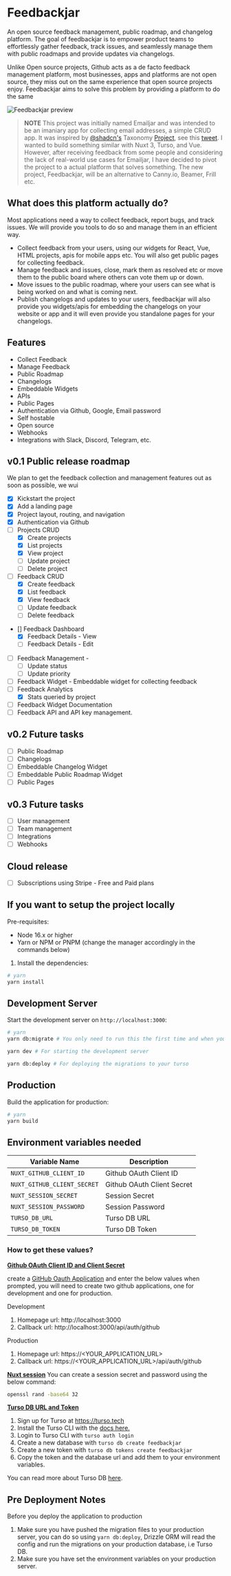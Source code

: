 # Feedbackjar

An open source feedback management, public roadmap, and changelog platform. The goal of feedbackjar is to empower product teams to effortlessly gather feedback, track issues, and seamlessly manage them with public roadmaps and provide updates via changelogs.

Unlike Open source projects, Github acts as a de facto feedback management platform, most businesses, apps and platforms are not open source, they miss out on the same experience that open source projects enjoy. Feedbackjar aims to solve this problem by providing a platform to do the same

![Feedbackjar preview](https://feedbackjar.app/feedbackjar-dashboard.png)

> **NOTE**
> This project was initially named Emailjar and was intended to be an imaniary app for collecting email addresses, a simple CRUD app. It was inspired by [@shadcn's](https://twitter.com/shadcn) Taxonomy [Project](https://tx.shadcn.com/), see this [tweet](https://twitter.com/fayazara/status/1673915381499727872). I wanted to build something similar with Nuxt 3, Turso, and Vue. However, after receiving feedback from some people and considering the lack of real-world use cases for Emailjar, I have decided to pivot the project to a actual platform that solves something. The new project, Feedbackjar, will be an alternative to Canny.io, Beamer, Frill etc.

## What does this platform actually do?

Most applications need a way to collect feedback, report bugs, and track issues. We will provide you tools to do so and manage them in an efficient way.

- Collect feedback from your users, using our widgets for React, Vue, HTML projects, apis for mobile apps etc. You will also get public pages for collecting feedback.
- Manage feedback and issues, close, mark them as resolved etc or move them to the public board where others can vote them up or down.
- Move issues to the public roadmap, where your users can see what is being worked on and what is coming next.
- Publish changelogs and updates to your users, feedbackjar will also provide you widgets/apis for embedding the changelogs on your website or app and it will even provide you standalone pages for your changelogs.

## Features

- Collect Feedback
- Manage Feedback
- Public Roadmap
- Changelogs
- Embeddable Widgets
- APIs
- Public Pages
- Authentication via Github, Google, Email password
- Self hostable
- Open source
- Webhooks
- Integrations with Slack, Discord, Telegram, etc.

## v0.1 Public release roadmap

We plan to get the feedback collection and management features out as soon as possible, we wui

- [x] Kickstart the project
- [x] Add a landing page
- [x] Project layout, routing, and navigation
- [x] Authentication via Github
- [ ] Projects CRUD
  - [x] Create projects
  - [x] List projects
  - [x] View project
  - [ ] Update project
  - [ ] Delete project
- [ ] Feedback CRUD
  - [x] Create feedback
  - [x] List feedback
  - [x] View feedback
  - [ ] Update feedback
  - [ ] Delete feedback
- [] Feedback Dashboard
  - [x] Feedback Details - View
  - [ ] Feedback Details - Edit
- [ ] Feedback Management -
  - [ ] Update status
  - [ ] Update priority
- [ ] Feedback Widget - Embeddable widget for collecting feedback
- [ ] Feedback Analytics
  - [x] Stats queried by project
- [ ] Feedback Widget Documentation
- [ ] Feedback API and API key management.

## v0.2 Future tasks

- [ ] Public Roadmap
- [ ] Changelogs
- [ ] Embeddable Changelog Widget
- [ ] Embeddable Public Roadmap Widget
- [ ] Public Pages

## v0.3 Future tasks

- [ ] User management
- [ ] Team management
- [ ] Integrations
- [ ] Webhooks

## Cloud release

- [ ] Subscriptions using Stripe - Free and Paid plans

## If you want to setup the project locally

Pre-requisites:

- Node 16.x or higher
- Yarn or NPM or PNPM (change the manager accordingly in the commands below)

1. Install the dependencies:

```bash
# yarn
yarn install
```

## Development Server

Start the development server on `http://localhost:3000`:

```bash
# yarn
yarn db:migrate # You only need to run this the first time and when you make changes to the database schema

yarn dev # For starting the development server

yarn db:deploy # For deploying the migrations to your turso
```

## Production

Build the application for production:

```bash
# yarn
yarn build
```

## Environment variables needed

| Variable Name               | Description                |
| --------------------------- | -------------------------- |
| `NUXT_GITHUB_CLIENT_ID`     | Github OAuth Client ID     |
| `NUXT_GITHUB_CLIENT_SECRET` | Github OAuth Client Secret |
| `NUXT_SESSION_SECRET`       | Session Secret             |
| `NUXT_SESSION_PASSWORD`     | Session Password           |
| `TURSO_DB_URL`              | Turso DB URL               |
| `TURSO_DB_TOKEN`            | Turso DB Token             |

### How to get these values?

**<u>Github OAuth Client ID and Client Secret</u>**

create a [GitHub Oauth Application](https://github.com/settings/applications/new) and enter the below values when prompted, you will need to create two github applications, one for development and one for production.

Development

1. Homepage url: http://localhost:3000
2. Callback url: http://localhost:3000/api/auth/github

Production

1. Homepage url: https://<YOUR_APPLICATION_URL>
2. Callback url: https://<YOUR_APPLICATION_URL>/api/auth/github

**<u>Nuxt session</u>**
You can create a session secret and password using the below command:

```bash
openssl rand -base64 32
```

**<u>Turso DB URL and Token</u>**

1. Sign up for Turso at https://turso.tech
2. Install the Turso CLI with the [docs here.](https://docs.turso.tech/tutorials/get-started-turso-cli/step-01-installation)
3. Login to Turso CLI with `turso auth login`
4. Create a new database with `turso db create feedbackjar`
5. Create a new token with `turso db tokens create feedbackjar`
6. Copy the token and the database url and add them to your environment variables.

You can read more about Turso DB [here](https://docs.turso.tech/reference/turso-cli).

## Pre Deployment Notes

Before you deploy the application to production

1. Make sure you have pushed the migration files to your production server, you can do so using `yarn db:deploy`, Drizzle ORM will read the config and run the migrations on your production database, i.e Turso DB.
2. Make sure you have set the environment variables on your production server.
